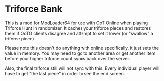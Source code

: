 # Triforce Bank
This is a mod for ModLoader64 for use with OoT Online when playing Triforce Hunt in randomizer. It caches your triforce pieces and restores them if OoTO clients disagree and attempt to set it lower (or "swallow" a triforce piece).

Please note this doesn't do anything with online specifically, it just sets the value in memory. You may need to go to another area or get another item before your higher triforce count syncs back over the server.

Also, the final triforce still will not sync with this. Every individual player will have to get "the last piece" in order to see the end screen.
